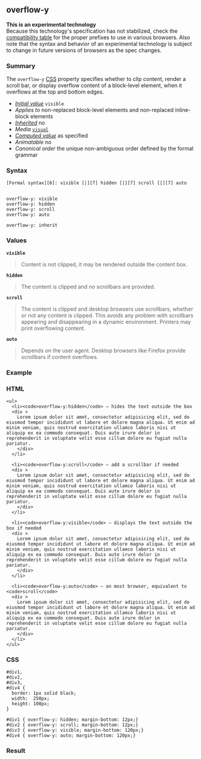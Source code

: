 ## overflow-y

**This is an experimental technology**  
Because this technology's specification has not stabilized, check the [compatibility table][0] for the proper prefixes to use in various browsers. Also note that the syntax and behavior of an experimental technology is subject to change in future versions of browsers as the spec changes.

### Summary

The `overflow-y` [CSS][1] property specifies whether to clip content, render a scroll bar, or display overflow content of a block-level element, when it overflows at the top and bottom edges.

* _[Initial value][2]_ `visible` 
* _Applies to_ non-replaced block-level elements and non-replaced inline-block elements 
* _[Inherited][3]_ no 
* _Media_ [`visual`][4] 
* _[Computed value][5]_ as specified 
* _Animatable_ no 
* _Canonical order_ the unique non-ambiguous order defined by the formal grammar

### Syntax

    [Formal syntax][6]: visible [|][7] hidden [|][7] scroll [|][7] auto
    

    overflow-y: visible
    overflow-y: hidden
    overflow-y: scroll
    overflow-y: auto
    
    overflow-y: inherit
    

### Values

**`visible`**

> Content is not clipped, it may be rendered outside the content box.

**`hidden`**

> The content is clipped and no scrollbars are provided.

**`scroll`**

> The content is clipped and desktop browsers use scrollbars, whether or not any content is clipped. This avoids any problem with scrollbars appearing and disappearing in a dynamic environment. Printers may print overflowing content.

**`auto`**

> Depends on the user agent. Desktop browsers like Firefox provide scrollbars if content overflows.

### Example

### HTML

    <ul>
      <li><code>overflow-y:hidden</code> — hides the text outside the box
      <div >
        Lorem ipsum dolor sit amet, consectetur adipisicing elit, sed do eiusmod tempor incididunt ut labore et dolore magna aliqua. Ut enim ad minim veniam, quis nostrud exercitation ullamco laboris nisi ut aliquip ex ea commodo consequat. Duis aute irure dolor in reprehenderit in voluptate velit esse cillum dolore eu fugiat nulla pariatur.
        </div>
      </li>
    
      <li><code>overflow-y:scroll</code> — add a scrollbar if needed
      <div >
        Lorem ipsum dolor sit amet, consectetur adipisicing elit, sed do eiusmod tempor incididunt ut labore et dolore magna aliqua. Ut enim ad minim veniam, quis nostrud exercitation ullamco laboris nisi ut aliquip ex ea commodo consequat. Duis aute irure dolor in reprehenderit in voluptate velit esse cillum dolore eu fugiat nulla pariatur.
        </div>
      </li>
    
      <li><code>overflow-y:visible</code> — displays the text outside the box if needed
      <div >
        Lorem ipsum dolor sit amet, consectetur adipisicing elit, sed do eiusmod tempor incididunt ut labore et dolore magna aliqua. Ut enim ad minim veniam, quis nostrud exercitation ullamco laboris nisi ut aliquip ex ea commodo consequat. Duis aute irure dolor in reprehenderit in voluptate velit esse cillum dolore eu fugiat nulla pariatur.
        </div>
      </li>
    
      <li><code>overflow-y:auto</code> — on most browser, equivalent to <code>scroll</code>
      <div >
        Lorem ipsum dolor sit amet, consectetur adipisicing elit, sed do eiusmod tempor incididunt ut labore et dolore magna aliqua. Ut enim ad minim veniam, quis nostrud exercitation ullamco laboris nisi ut aliquip ex ea commodo consequat. Duis aute irure dolor in reprehenderit in voluptate velit esse cillum dolore eu fugiat nulla pariatur.
        </div>
      </li>
    </ul>
      
    

### CSS

    #div1,
    #div2,
    #div3,
    #div4 {
      border: 1px solid black;
      width:  250px;
      height: 100px;
    }
    
    #div1 { overflow-y: hidden; margin-bottom: 12px;}
    #div2 { overflow-y: scroll; margin-bottom: 12px;}
    #div3 { overflow-y: visible; margin-bottom: 120px;}
    #div4 { overflow-y: auto; margin-bottom: 120px;}
    

### Result



[0]: #Browser_compatibility
[1]: https://developer.mozilla.org/en/docs/Web/CSS
[2]: https://developer.mozilla.org/en/docs/CSS/initial_value
[3]: https://developer.mozilla.org/en/docs/CSS/inheritance
[4]: https://developer.mozilla.org/en/docs/CSS/@media#Media_groups
[5]: https://developer.mozilla.org/en/docs/CSS/computed_value
[6]: https://developer.mozilla.org/en/docs/Web/CSS/Value_definition_syntax
[7]: https://developer.mozilla.org/en/docs/CSS/Value_definition_syntax#Single_bar "Single bar: the two entities are optional, but exactly one must be present."
